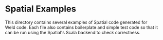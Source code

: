 # Spatial Examples
This directory contains several examples of Spatial code generated for Weld code.  Each file
also contains boilerplate and simple test code so that it can be run using the Spatial's Scala
backend to check correctness.
